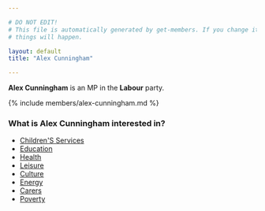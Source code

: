 ```yaml
---

# DO NOT EDIT!
# This file is automatically generated by get-members. If you change it, bad
# things will happen.

layout: default
title: "Alex Cunningham"

---
```


**Alex Cunningham** is an MP in the **Labour** party.

{% include members/alex-cunningham.md %}

### What is Alex Cunningham interested in?


* [Children'S Services](/interests/childrens-services.html)
* [Education](/interests/education.html)
* [Health](/interests/health.html)
* [Leisure](/interests/leisure.html)
* [Culture](/interests/culture.html)
* [Energy](/interests/energy.html)
* [Carers](/interests/carers.html)
* [Poverty](/interests/poverty.html)
